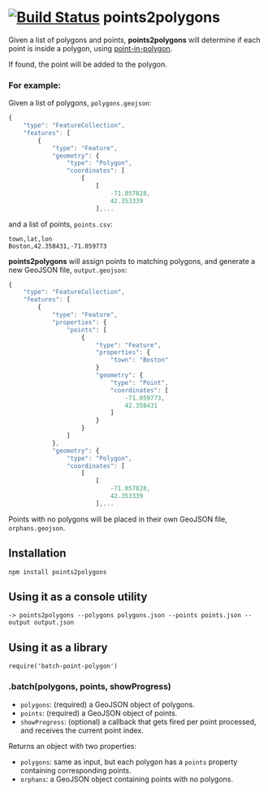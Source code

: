 [![Build Status](https://travis-ci.org/gabrielflorit/points2polygons.png)](https://travis-ci.org/gabrielflorit/points2polygons)
points2polygons
===============

Given a list of polygons and points, **points2polygons** will determine if each point is inside a polygon, using [point-in-polygon](https://github.com/substack/point-in-polygon).

If found, the point will be added to the polygon.

### For example:

Given a list of polygons, `polygons.geojson`:

```javascript
{
    "type": "FeatureCollection",
    "features": [
        {
            "type": "Feature",
            "geometry": {
                "type": "Polygon",
                "coordinates": [
                    [
                        [
                            -71.057828,
                            42.353339
                        ],...
```

and a list of points, `points.csv`:

```
town,lat,lon
Boston,42.358431,-71.059773
```

**points2polygons** will assign points to matching polygons, and generate a new GeoJSON file, `output.geojson`:

```javascript
{
    "type": "FeatureCollection",
    "features": [
        {
            "type": "Feature",
            "properties": {
                "points": [
                    {
                        "type": "Feature",
                        "properties": {
                            "town": "Boston"
                        }
                        "geometry": {
                            "type": "Point",
                            "coordinates": [
                                -71.059773,
                                42.358431
                            ]
                        }
                    }
                ]
            },
            "geometry": {
                "type": "Polygon",
                "coordinates": [
                    [
                        [
                            -71.057828,
                            42.353339
                        ],...
```

Points with no polygons will be placed in their own GeoJSON file, `orphans.geojson`.

## Installation

    npm install points2polygons

## Using it as a console utility

    -> points2polygons --polygons polygons.json --points points.json --output output.json

## Using it as a library

    require('batch-point-polygon')

### .batch(polygons, points, showProgress)

* `polygons`: (required) a GeoJSON object of polygons.
* `points`: (required) a GeoJSON object of points.
* `showProgress`: (optional) a callback that gets fired per point processed, and receives the current point index.
 
Returns an object with two properties:

* `polygons`: same as input, but each polygon has a `points` property containing corresponding points.
* `orphans`: a GeoJSON object containing points with no polygons.
